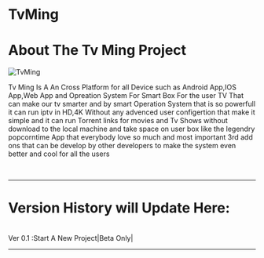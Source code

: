 # TvMing
<h1>About The Tv Ming Project</h1>
<img src="https://c7.uihere.com/files/165/256/858/web-development-mobile-app-development-android-software-development-website-under-construction-thumb.jpg" alt="TvMing" />
<p>Tv Ming Is A An Cross Platform for all Device such as Android App,IOS App,Web App and Opreation System For Smart Box For the user TV That can make our tv smarter and by smart Operation System that is so powerfull it can run iptv in HD,4K Without any advenced user configertion that make it simple and it can run Torrent links for movies and Tv Shows without download to the local machine and take space on user box like the legendry popcorntime App that everybody love so much and most important 3rd add ons that can be develop by other developers to make the system even better and cool for all the users</p>
<br>
<hr></hr>
<h1>Version History will Update Here:</h1>
<br>
Ver 0.1 :Start A New Project|Beta Only|
<hr>

